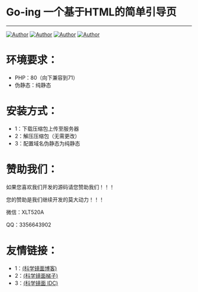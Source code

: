 # Go-ing 一个基于HTML的简单引导页

------
[![Author](https://img.shields.io/badge/TG:-@XLTSM-blue)](https://t.me/XLTSM)   [![Author](https://img.shields.io/badge/基于:-HTML-grean)](/)   [![Author](https://img.shields.io/badge/标签:-源码-red)](/)   [![Author](https://img.shields.io/badge/系统:-开源-yellow)](/)

环境要求：
=============
 - PHP：80（向下兼容到71）
 - 伪静态：纯静态

安装方式：
=============
 - 1：下载压缩包上传至服务器
 - 2：解压压缩包（无需更改）
 - 3：配置域名伪静态为纯静态

赞助我们：
=============
<p>如果您喜欢我们开发的源码请您赞助我们！！！</p>
<p>您的赞助是我们继续开发的莫大动力！！！</p>
<p>微信：XLT520A</p>
<p></p>QQ：3356643902</p>

友情链接：
=============
 - 1：[(科学镜面博客)](https://www.kexuemax.cn/)
 - 2：[(科学镜面梯子)](https://www.scimir.cn/)
 - 3：[(科学镜面 IDC)](http://www.kexueidc.cn/)
